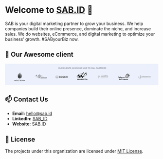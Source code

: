 # Welcome to [SAB.ID](https://sab.id/) 👋


SAB is your digital marketing partner to grow your business. We help companies build their online presence, dominate the niche, and increase sales.
We do websites, eCommerce, and digital marketing to optimize your business’ growth. #SAByourBiz now.

## 🤝 Our Awesome client
![SAB Clients](https://raw.githubusercontent.com/sab-id/.github/main/clients.png "SAB Clients")



## 📫 Contact Us

- **Email:** [hello@sab.id](mailto:hello@sab.id)
- **LinkedIn:** [SAB_ID](https://www.linkedin.com/company/sabyourbiz/)
- **Website:** [SAB.ID](https://sab.id/)

## 📖 License

The projects under this organization are licensed under [MIT License](#).
